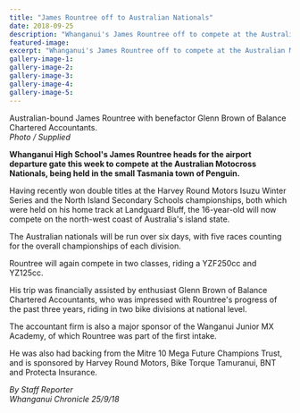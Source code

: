 ```yaml
---
title: "James Rountree off to Australian Nationals"
date: 2018-09-25
description: "Whanganui's James Rountree off to compete at the Australian Motocross Nationals in Tasmania..."
featured-image: 
excerpt: "Whanganui's James Rountree off to compete at the Australian Motocross Nationals in Tasmania..."
gallery-image-1: 
gallery-image-2: 
gallery-image-3: 
gallery-image-4: 
gallery-image-5: 
---
```


<p><span>Australian-bound James Rountree with benefactor Glenn Brown of Balance Chartered Accountants.</span><br /><em>Photo / Supplied</em></p>
<p class="element element-paragraph"><strong>Whanganui High School's James Rountree heads for the airport departure gate this week to compete at the Australian Motocross Nationals, being held in the small Tasmania town of Penguin.</strong></p>
<p class="element element-paragraph">Having recently won double titles at the Harvey Round Motors Isuzu Winter Series and the North Island Secondary Schools championships, both which were held on his home track at Landguard Bluff, the 16-year-old will now compete on the north-west coast of Australia's island state.</p>
<p class="element element-paragraph">The Australian nationals will be run over six days, with five races counting for the overall championships of each division.</p>
<p class="element element-paragraph">Rountree will again compete in two classes, riding a YZF250cc and YZ125cc.</p>
<p class="element element-paragraph">His trip was financially assisted by enthusiast Glenn Brown of Balance Chartered Accountants, who was impressed with Rountree's progress of the past three years, riding in two bike divisions at national level.</p>
<p class="element element-paragraph">The accountant firm is also a major sponsor of the Wanganui Junior MX Academy, of which Rountree was part of the first intake.</p>
<p class="element element-paragraph">He was also had backing from the Mitre 10 Mega Future Champions Trust, and is sponsored by Harvey Round Motors, Bike Torque Tamuranui, BNT and Protecta Insurance.</p>
<p class="element element-paragraph"><em>By Staff Reporter</em><br /><em>Whanganui Chronicle 25/9/18</em></p>

